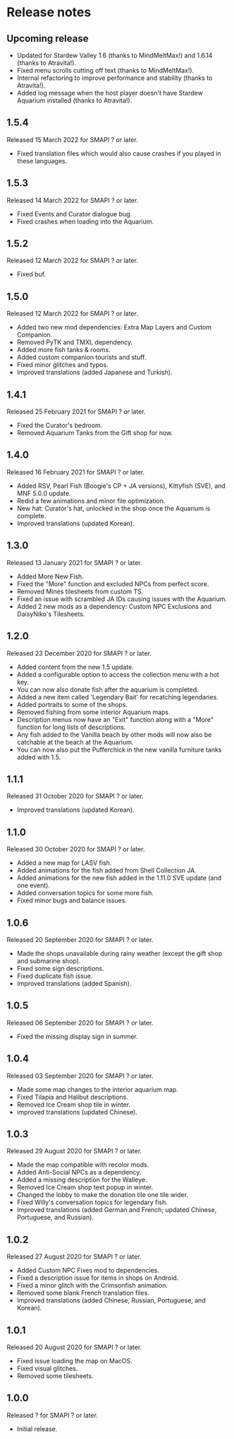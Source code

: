 ﻿# Release notes
## Upcoming release
- Updated for Stardew Valley 1.6 (thanks to MindMeltMax!) and 1.6.14 (thanks to Atravita!).
- Fixed menu scrolls cutting off text (thanks to MindMeltMax!).
- Internal refactoring to improve performance and stability (thanks to Atravita!).
- Added log message when the host player doesn't have Stardew Aquarium installed (thanks to Atravita!).

## 1.5.4
Released 15 March 2022 for SMAPI ? or later.

- Fixed translation files which would also cause crashes if you played in these languages.

## 1.5.3
Released 14 March 2022 for SMAPI ? or later.

- Fixed Events and Curator dialogue bug.
- Fixed crashes when loading into the Aquarium.

## 1.5.2
Released 12 March 2022 for SMAPI ? or later.

- Fixed buf.

## 1.5.0
Released 12 March 2022 for SMAPI ? or later.

- Added two new mod dependencies: Extra Map Layers and Custom Companion.
- Removed PyTK and TMXL dependency.
- Added more fish tanks & rooms.
- Added custom companion tourists and stuff.
- Fixed minor glitches and typos.
- Improved translations (added Japanese and Turkish).

## 1.4.1
Released 25 February 2021 for SMAPI ? or later.

- Fixed the Curator's bedroom.
- Removed Aquarium Tanks from the Gift shop for now.

## 1.4.0
Released 16 February 2021 for SMAPI ? or later.

- Added RSV, Pearl Fish (Boogie's CP + JA versions), Kittyfish (SVE), and MNF 5.0.0 update.
- Redid a few animations and minor file optimization.
- New hat: Curator's hat, unlocked in the shop once the Aquarium is complete.
- Improved translations (updated Korean).

## 1.3.0
Released 13 January 2021 for SMAPI ? or later.

- Added More New Fish.
- Fixed the "More" function and excluded NPCs from perfect score.
- Removed Mines tilesheets from custom TS.
- Fixed an issue with scrambled JA IDs causing issues with the Aquarium.
- Added 2 new mods as a dependency: Custom NPC Exclusions and DaisyNiko's Tilesheets.

## 1.2.0
Released 23 December 2020 for SMAPI ? or later.

- Added content from the new 1.5 update.
- Added a configurable option to access the collection menu with a hot key.
- You can now also donate fish after the aquarium is completed.
- Added a new item called 'Legendary Bait' for recatching legendaries.
- Added portraits to some of the shops.
- Removed fishing from some interior Aquarium maps.
- Description menus now have an "Exit" function along with a "More" function for long lists of descriptions.
- Any fish added to the Vanilla beach by other mods will now also be catchable at the beach at the Aquarium.
- You can now also put the Pufferchick in the new vanilla furniture tanks added with 1.5.

## 1.1.1
Released 31 October 2020 for SMAPI ? or later.

- Improved translations (updated Korean).

## 1.1.0
Released 30 October 2020 for SMAPI ? or later.

- Added a new map for LASV fish.
- Added animations for the fish added from Shell Collection JA.
- Added animations for the new fish added in the 1.11.0 SVE update (and one event).
- Added conversation topics for some more fish.
- Fixed minor bugs and balance issues.

## 1.0.6
Released 20 September 2020 for SMAPI ? or later.

- Made the shops unavailable during rainy weather (except the gift shop and submarine shop).
- Fixed some sign descriptions.
- Fixed duplicate fish issue.
- Improved translations (added Spanish).

## 1.0.5
Released 06 September 2020 for SMAPI ? or later.

- Fixed the missing display sign in summer.

## 1.0.4
Released 03 September 2020 for SMAPI ? or later.

- Made some map changes to the interior aquarium map.
- Fixed Tilapia and Halibut descriptions.
- Removed Ice Cream shop tile in winter.
- improved translations (updated Chinese).

## 1.0.3
Released 29 August 2020 for SMAPI ? or later.

- Made the map compatible with recolor mods.
- Added Anti-Social NPCs as a dependency.
- Added a missing description for the Walleye.
- Removed Ice Cream shop text popup in winter.
- Changed the lobby to make the donation tile one tile wider.
- Fixed Willy's conversation topics for legendary fish.
- Improved translations (added German and French; updated Chinese, Portuguese, and Russian).

## 1.0.2
Released 27 August 2020 for SMAPI ? or later.

- Added Custom NPC Fixes mod to dependencies.
- Fixed a description issue for items in shops on Android.
- Fixed a minor glitch with the Crimsonfish animation.
- Removed some blank French translation files.
- Improved translations (added Chinese, Russian, Portuguese, and Korean).

## 1.0.1
Released 20 August 2020 for SMAPI ? or later.

- Fixed issue loading the map on MacOS.
- Fixed visual glitches.
- Removed some tilesheets.

## 1.0.0
Released ? for SMAPI ? or later.

- Initial release.
